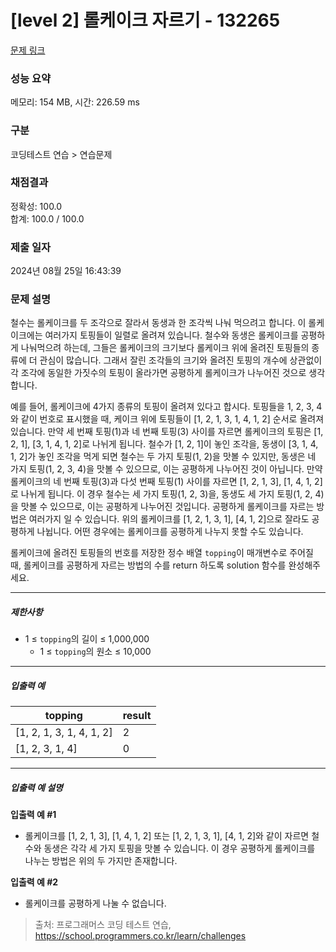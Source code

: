 # [level 2] 롤케이크 자르기 - 132265 

[문제 링크](https://school.programmers.co.kr/learn/courses/30/lessons/132265) 

### 성능 요약

메모리: 154 MB, 시간: 226.59 ms

### 구분

코딩테스트 연습 > 연습문제

### 채점결과

정확성: 100.0<br/>합계: 100.0 / 100.0

### 제출 일자

2024년 08월 25일 16:43:39

### 문제 설명

<p>철수는 롤케이크를 두 조각으로 잘라서 동생과 한 조각씩 나눠 먹으려고 합니다. 이 롤케이크에는 여러가지 토핑들이 일렬로 올려져 있습니다. 철수와 동생은 롤케이크를 공평하게 나눠먹으려 하는데, 그들은 롤케이크의 크기보다 롤케이크 위에 올려진 토핑들의 종류에 더 관심이 많습니다. 그래서 잘린 조각들의 크기와 올려진 토핑의 개수에 상관없이 각 조각에 동일한 가짓수의 토핑이 올라가면 공평하게 롤케이크가 나누어진 것으로 생각합니다.</p>

<p>예를 들어, 롤케이크에 4가지 종류의 토핑이 올려져 있다고 합시다. 토핑들을 1, 2, 3, 4와 같이 번호로 표시했을 때, 케이크 위에 토핑들이 [1, 2, 1, 3, 1, 4, 1, 2] 순서로 올려져 있습니다. 만약 세 번째 토핑(1)과 네 번째 토핑(3) 사이를 자르면 롤케이크의 토핑은 [1, 2, 1], [3, 1, 4, 1, 2]로 나뉘게 됩니다. 철수가 [1, 2, 1]이 놓인 조각을, 동생이 [3, 1, 4, 1, 2]가 놓인 조각을 먹게 되면 철수는 두 가지 토핑(1, 2)을 맛볼 수 있지만, 동생은 네 가지 토핑(1, 2, 3, 4)을 맛볼 수 있으므로, 이는 공평하게 나누어진 것이 아닙니다. 만약 롤케이크의 네 번째 토핑(3)과 다섯 번째 토핑(1) 사이를 자르면 [1, 2, 1, 3], [1, 4, 1, 2]로 나뉘게 됩니다. 이 경우 철수는 세 가지 토핑(1, 2, 3)을, 동생도 세 가지 토핑(1, 2, 4)을 맛볼 수 있으므로, 이는 공평하게 나누어진 것입니다. 공평하게 롤케이크를 자르는 방법은 여러가지 일 수 있습니다. 위의 롤케이크를 [1, 2, 1, 3, 1], [4, 1, 2]으로 잘라도 공평하게 나뉩니다. 어떤 경우에는 롤케이크를 공평하게 나누지 못할 수도 있습니다.</p>

<p>롤케이크에 올려진 토핑들의 번호를 저장한 정수 배열 <code>topping</code>이 매개변수로 주어질 때, 롤케이크를 공평하게 자르는 방법의 수를 return 하도록 solution 함수를 완성해주세요.</p>

<hr>

<h5>제한사항</h5>

<ul>
<li>1 ≤ <code>topping</code>의 길이 ≤ 1,000,000

<ul>
<li>1 ≤ <code>topping</code>의 원소 ≤ 10,000</li>
</ul></li>
</ul>

<hr>

<h5>입출력 예</h5>
<table class="table">
        <thead><tr>
<th>topping</th>
<th>result</th>
</tr>
</thead>
        <tbody><tr>
<td>[1, 2, 1, 3, 1, 4, 1, 2]</td>
<td>2</td>
</tr>
<tr>
<td>[1, 2, 3, 1, 4]</td>
<td>0</td>
</tr>
</tbody>
      </table>
<hr>

<h5>입출력 예 설명</h5>

<p><strong>입출력 예 #1</strong></p>

<ul>
<li>롤케이크를 [1, 2, 1, 3], [1, 4, 1, 2] 또는 [1, 2, 1, 3, 1], [4, 1, 2]와 같이 자르면 철수와 동생은 각각 세 가지 토핑을 맛볼 수 있습니다. 이 경우 공평하게 롤케이크를 나누는 방법은 위의 두 가지만 존재합니다.</li>
</ul>

<p><strong>입출력 예 #2</strong></p>

<ul>
<li>롤케이크를 공평하게 나눌 수 없습니다.</li>
</ul>


> 출처: 프로그래머스 코딩 테스트 연습, https://school.programmers.co.kr/learn/challenges